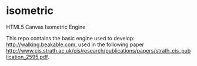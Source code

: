 isometric
=========

HTML5 Canvas Isometric Engine

This repo contains the basic engine used to develop: http://walking.beakable.com, used in the following paper http://www.cis.strath.ac.uk/cis/research/publications/papers/strath_cis_publication_2595.pdf.




